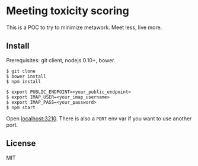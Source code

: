 # Meeting toxicity scoring

This is a POC to try to minimize metawork. Meet less, live more.

## Install

Prerequisites: git client, nodejs 0.10+, bower.

```
$ git clone
$ bower install
$ npm install

$ export PUBLIC_ENDPOINT=<your_public_endpoint>
$ export IMAP_USER=<your_imap_username>
$ export IMAP_PASS=<your_password>
$ npm start
```

Open [localhost:3210](http://localhost:3210). There is also a `PORT` env var if you want to use another port.

## License

MIT
